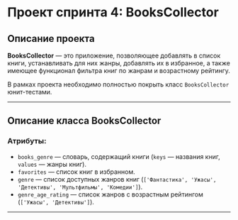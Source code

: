 # Проект спринта 4: BooksCollector

## Описание проекта

**BooksCollector** — это приложение, позволяющее добавлять в список книги, устанавливать для них жанры, добавлять их в избранное, а также имеющее функционал фильтра книг по жанрам и возрастному рейтингу. 

В рамках проекта необходимо полностью покрыть класс `BooksCollector` юнит-тестами.

---

## Описание класса BooksCollector

### Атрибуты:
- `books_genre` — словарь, содержащий книги (`keys` — названия книг, `values` — жанры книг).
- `favorites` — список книг в избранном.
- `genre` — список доступных жанров книг (`['Фантастика', 'Ужасы', 'Детективы', 'Мультфильмы', 'Комедии']`).
- `genre_age_rating` — список жанров с возрастным рейтингом (`['Ужасы', 'Детективы']`).

---
